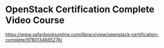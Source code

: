 # OpenStack Certification Complete Video Course

https://www.safaribooksonline.com/library/view/openstack-certification-complete/9780134665276/
